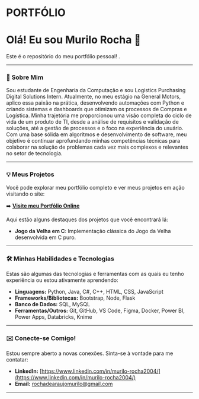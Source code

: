# PORTFÓLIO

# Olá! Eu sou Murilo Rocha 👋

Este é o repositório do meu portfólio pessoal! .

---

### 🚀 **Sobre Mim**

Sou estudante de Engenharia da Computação e sou Logistics Purchasing Digital Solutions Intern.
Atualmente, no meu estágio na General Motors, aplico essa paixão na prática, desenvolvendo automações com Python e criando sistemas e dashboards que otimizam os processos de Compras e Logística. Minha trajetória me proporcionou uma visão completa do ciclo de vida de um produto de TI, desde a análise de requisitos e validação de soluções, até a gestão de processos e o foco na experiência do usuário. Com uma base sólida em algoritmos e desenvolvimento de software, meu objetivo é continuar aprofundando minhas competências técnicas para colaborar na solução de problemas cada vez mais complexos e relevantes no setor de tecnologia.

---

### 💡 **Meus Projetos**

Você pode explorar meu portfólio completo e ver meus projetos em ação visitando o site:

➡️ **[Visite meu Portfólio Online](https://murilo-rocha-2004.github.io/)**

Aqui estão alguns destaques dos projetos que você encontrará lá:

* **Jogo da Velha em C**: Implementação clássica do Jogo da Velha desenvolvida em C puro.

---

### 🛠️ **Minhas Habilidades e Tecnologias**

Estas são algumas das tecnologias e ferramentas com as quais eu tenho experiência ou estou ativamente aprendendo:

* **Linguagens:** Python, Java, C#, C++, HTML, CSS, JavaScript
* **Frameworks/Bibliotecas:** Bootstrap, Node, Flask
* **Banco de Dados:** SQL, MySQL
* **Ferramentas/Outros:** Git, GitHub, VS Code, Figma, Docker, Power BI, Power Apps, Databricks, Knime

---

### ✉️ **Conecte-se Comigo!**

Estou sempre aberto a novas conexões. Sinta-se à vontade para me contatar:

* **LinkedIn:** [https://www.linkedin.com/in/murilo-rocha2004/](https://www.linkedin.com/in/murilo-rocha2004/)
* **Email:** [rochadearaujomurilo@gmail.com](mailto:rochadearaujomurilo@gmail.com)

---
